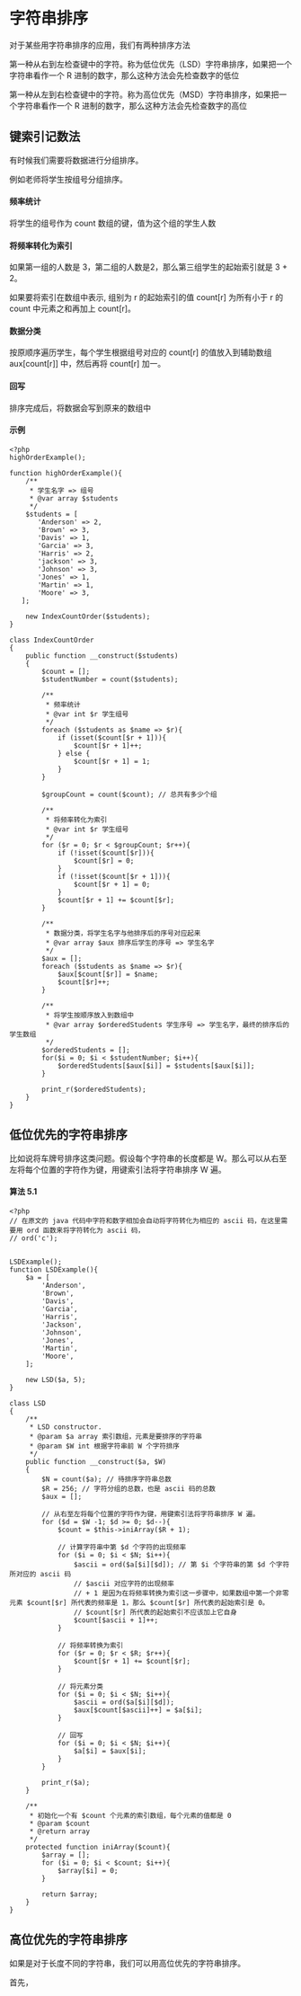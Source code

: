 # 字符串排序

对于某些用字符串排序的应用，我们有两种排序方法

第一种从右到左检查键中的字符。称为低位优先（LSD）字符串排序，如果把一个字符串看作一个 R 进制的数字，那么这种方法会先检查数字的低位

第一种从左到右检查键中的字符。称为高位优先（MSD）字符串排序，如果把一个字符串看作一个 R 进制的数字，那么这种方法会先检查数字的高位

## 键索引记数法

有时候我们需要将数据进行分组排序。

例如老师将学生按组号分组排序。

#### 频率统计

将学生的组号作为 count 数组的键，值为这个组的学生人数

#### 将频率转化为索引

如果第一组的人数是 3，第二组的人数是2，那么第三组学生的起始索引就是 3 + 2。

如果要将索引在数组中表示, 组别为 r 的起始索引的值 count[r] 为所有小于 r 的 count 中元素之和再加上 count[r]。

#### 数据分类

按原顺序遍历学生，每个学生根据组号对应的 count[r] 的值放入到辅助数组 aux[count[r]] 中，然后再将 count[r] 加一。

#### 回写

排序完成后，将数据会写到原来的数组中

#### 示例

```
<?php
highOrderExample();

function highOrderExample(){
    /**
     * 学生名字 => 组号
     * @var array $students
     */
    $students = [
       'Anderson' => 2,
       'Brown' => 3,
       'Davis' => 1,
       'Garcia' => 3,
       'Harris' => 2,
       'jackson' => 3,
       'Johnson' => 3,
       'Jones' => 1,
       'Martin' => 1,
       'Moore' => 3,
   ];

    new IndexCountOrder($students);
}

class IndexCountOrder
{
    public function __construct($students)
    {
        $count = [];
        $studentNumber = count($students);

        /**
         * 频率统计
         * @var int $r 学生组号
         */
        foreach ($students as $name => $r){
            if (isset($count[$r + 1])){
                $count[$r + 1]++;
            } else {
                $count[$r + 1] = 1;
            }
        }

        $groupCount = count($count); // 总共有多少个组

        /**
         * 将频率转化为索引
         * @var int $r 学生组号
         */
        for ($r = 0; $r < $groupCount; $r++){
            if (!isset($count[$r])){
                $count[$r] = 0;
            }
            if (!isset($count[$r + 1])){
                $count[$r + 1] = 0;
            }
            $count[$r + 1] += $count[$r];
        }

        /**
         * 数据分类，将学生名字与他排序后的序号对应起来
         * @var array $aux 排序后学生的序号 => 学生名字
         */
        $aux = [];
        foreach ($students as $name => $r){
            $aux[$count[$r]] = $name;
            $count[$r]++;
        }

        /**
         * 将学生按顺序放入到数组中
         * @var array $orderedStudents 学生序号 => 学生名字，最终的排序后的学生数组
         */
        $orderedStudents = [];
        for($i = 0; $i < $studentNumber; $i++){
            $orderedStudents[$aux[$i]] = $students[$aux[$i]];
        }

        print_r($orderedStudents);
    }
}

```

## 低位优先的字符串排序

比如说将车牌号排序这类问题。假设每个字符串的长度都是 W。那么可以从右至左将每个位置的字符作为键，用键索引法将字符串排序 W 遍。

#### 算法 5.1

```
<?php
// 在原文的 java 代码中字符和数字相加会自动将字符转化为相应的 ascii 码，在这里需要用 ord 函数来将字符转化为 ascii 码，
// ord('c');


LSDExample();
function LSDExample(){
    $a = [
        'Anderson',
        'Brown',
        'Davis',
        'Garcia',
        'Harris',
        'Jackson',
        'Johnson',
        'Jones',
        'Martin',
        'Moore',
    ];

    new LSD($a, 5);
}

class LSD
{
    /**
     * LSD constructor.
     * @param $a array 索引数组，元素是要排序的字符串
     * @param $W int 根据字符串前 W 个字符排序
     */
    public function __construct($a, $W)
    {
        $N = count($a); // 待排序字符串总数
        $R = 256; // 字符分组的总数，也是 ascii 码的总数
        $aux = [];

        // 从右至左将每个位置的字符作为键，用键索引法将字符串排序 W 遍。
        for ($d = $W -1; $d >= 0; $d--){
            $count = $this->iniArray($R + 1);

            // 计算字符串中第 $d 个字符的出现频率
            for ($i = 0; $i < $N; $i++){
                $ascii = ord($a[$i][$d]); // 第 $i 个字符串的第 $d 个字符所对应的 ascii 码
                // $ascii 对应字符的出现频率
                // + 1 是因为在将频率转换为索引这一步骤中，如果数组中第一个非零元素 $count[$r] 所代表的频率是 1，那么 $count[$r] 所代表的起始索引是 0。
                // $count[$r] 所代表的起始索引不应该加上它自身
                $count[$ascii + 1]++;
            }

            // 将频率转换为索引
            for ($r = 0; $r < $R; $r++){
                $count[$r + 1] += $count[$r];
            }

            // 将元素分类
            for ($i = 0; $i < $N; $i++){
                $ascii = ord($a[$i][$d]);
                $aux[$count[$ascii]++] = $a[$i];
            }

            // 回写
            for ($i = 0; $i < $N; $i++){
                $a[$i] = $aux[$i];
            }
        }

        print_r($a);
    }

    /**
     * 初始化一个有 $count 个元素的索引数组，每个元素的值都是 0
     * @param $count
     * @return array
     */
    protected function iniArray($count){
        $array = [];
        for ($i = 0; $i < $count; $i++){
            $array[$i] = 0;
        }

        return $array;
    }
}
```

## 高位优先的字符串排序

如果是对于长度不同的字符串，我们可以用高位优先的字符串排序。

首先，

































